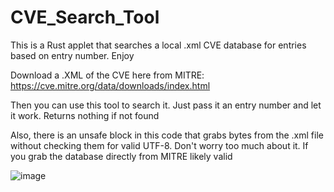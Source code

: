 # CVE_Search_Tool
This is a Rust applet that searches a local .xml CVE database for entries based on entry number. Enjoy

Download a .XML of the CVE here from MITRE:
https://cve.mitre.org/data/downloads/index.html

Then you can use this tool to search it. Just pass it an entry number and let it work. Returns nothing if not found

Also, there is an unsafe block in this code that grabs bytes from the .xml file without checking them for valid
UTF-8. Don't worry too much about it. If you grab the database directly from MITRE likely valid

![image](https://github.com/STashakkori/CVE_Search_Tool/assets/4257899/9711d557-85ee-4410-bd3b-443cba4f0dcf)
